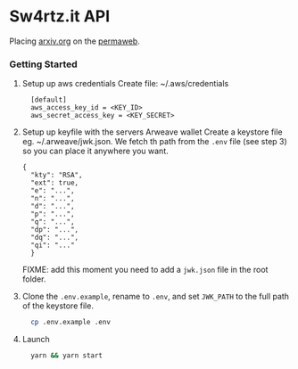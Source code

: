 # Sw4rtz.it API

Placing [arxiv.org](https://arxiv.org/) on the [permaweb](https://www.arweave.org/).

### Getting Started
1. Setup up aws credentials
  Create file: ~/.aws/credentials
    ```
      [default]
      aws_access_key_id = <KEY_ID>
      aws_secret_access_key = <KEY_SECRET>
    ```
2. Setup up keyfile with the servers Arweave wallet
  Create a keystore file eg. ~/.arweave/jwk.json. We fetch th path from the `.env` file (see step 3) so you can place it anywhere you want.
    ```
    {
      "kty": "RSA",
      "ext": true,
      "e": "...",
      "n": "...",
      "d": "...",
      "p": "...",
      "q": "...",
      "dp": "...",
      "dq": "...",
      "qi": "..."
      }
    ```

    FIXME: add this moment you need to add a `jwk.json` file in the root folder.
3. Clone the `.env.example`, rename to `.env`, and set `JWK_PATH` to the full path of the keystore file.
    ```zsh
      cp .env.example .env
    ```


4. Launch
    ```zsh
      yarn && yarn start
    ```
